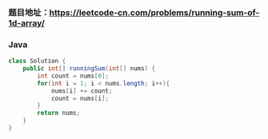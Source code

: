 ### 题目地址：https://leetcode-cn.com/problems/running-sum-of-1d-array/
### Java
``` java
class Solution {
    public int[] runningSum(int[] nums) {
        int count = nums[0];
        for(int i = 1; i < nums.length; i++){
            nums[i] += count;
            count = nums[i];
        }
        return nums;
    }
}
```
